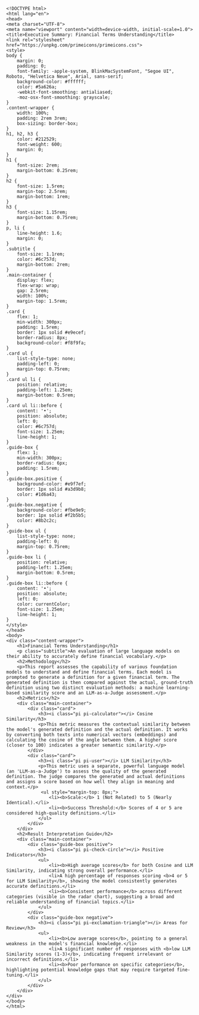 
    <!DOCTYPE html>
    <html lang="en">
    <head>
    <meta charset="UTF-8">
    <meta name="viewport" content="width=device-width, initial-scale=1.0">
    <title>Executive Summary: Financial Terms Understanding</title>
    <link rel="stylesheet" href="https://unpkg.com/primeicons/primeicons.css">
    <style>
    body {
        margin: 0;
        padding: 0;
        font-family: -apple-system, BlinkMacSystemFont, "Segoe UI", Roboto, "Helvetica Neue", Arial, sans-serif;
        background-color: #ffffff;
        color: #5a626a;
        -webkit-font-smoothing: antialiased;
        -moz-osx-font-smoothing: grayscale;
    }
    .content-wrapper {
        width: 100%;
        padding: 2rem 3rem;
        box-sizing: border-box;
    }
    h1, h2, h3 {
        color: #212529;
        font-weight: 600;
        margin: 0;
    }
    h1 {
        font-size: 2rem;
        margin-bottom: 0.25rem;
    }
    h2 {
        font-size: 1.5rem;
        margin-top: 2.5rem;
        margin-bottom: 1rem;
    }
    h3 {
        font-size: 1.15rem;
        margin-bottom: 0.75rem;
    }
    p, li {
        line-height: 1.6;
        margin: 0;
    }
    .subtitle {
        font-size: 1.1rem;
        color: #6c757d;
        margin-bottom: 2rem;
    }
    .main-container {
        display: flex;
        flex-wrap: wrap;
        gap: 2.5rem;
        width: 100%;
        margin-top: 1.5rem;
    }
    .card {
        flex: 1;
        min-width: 300px;
        padding: 1.5rem;
        border: 1px solid #e9ecef;
        border-radius: 8px;
        background-color: #f8f9fa;
    }
    .card ul {
        list-style-type: none;
        padding-left: 0;
        margin-top: 0.75rem;
    }
    .card ul li {
        position: relative;
        padding-left: 1.25em;
        margin-bottom: 0.5rem;
    }
    .card ul li::before {
        content: '•';
        position: absolute;
        left: 0;
        color: #6c757d;
        font-size: 1.25em;
        line-height: 1;
    }
    .guide-box {
        flex: 1;
        min-width: 300px;
        border-radius: 6px;
        padding: 1.5rem;
    }
    .guide-box.positive {
        background-color: #e9f7ef;
        border: 1px solid #a3d9b8;
        color: #1d6a43;
    }
    .guide-box.negative {
        background-color: #fbe9e9;
        border: 1px solid #f2b5b5;
        color: #8b2c2c;
    }
    .guide-box ul {
        list-style-type: none;
        padding-left: 0;
        margin-top: 0.75rem;
    }
    .guide-box li {
        position: relative;
        padding-left: 1.25em;
        margin-bottom: 0.5rem;
    }
    .guide-box li::before {
        content: '•';
        position: absolute;
        left: 0;
        color: currentColor;
        font-size: 1.25em;
        line-height: 1;
    }
    </style>
    </head>
    <body>
    <div class="content-wrapper">
        <h1>Financial Terms Understanding</h1>
        <p class="subtitle">An evaluation of large language models on their ability to accurately define financial vocabulary.</p>
        <h2>Methodology</h2>
        <p>This report assesses the capability of various foundation models to understand and define financial terms. Each model is prompted to generate a definition for a given financial term. The generated definition is then compared against the actual, ground-truth definition using two distinct evaluation methods: a machine learning-based similarity score and an LLM-as-a-Judge assessment.</p>
        <h2>Metrics</h2>
        <div class="main-container">
            <div class="card">
                <h3><i class="pi pi-calculator"></i> Cosine Similarity</h3>
                <p>This metric measures the contextual similarity between the model's generated definition and the actual definition. It works by converting both texts into numerical vectors (embeddings) and calculating the cosine of the angle between them. A higher score (closer to 100) indicates a greater semantic similarity.</p>
            </div>
            <div class="card">
                <h3><i class="pi pi-user"></i> LLM Similarity</h3>
                <p>This metric uses a separate, powerful language model (an 'LLM-as-a-Judge') to assess the quality of the generated definition. The judge compares the generated and actual definitions and assigns a score based on how well they align in meaning and context.</p>
                 <ul style="margin-top: 8px;">
                    <li><b>Scale:</b> 1 (Not Related) to 5 (Nearly Identical).</li>
                    <li><b>Success Threshold:</b> Scores of 4 or 5 are considered high-quality definitions.</li>
                </ul>
            </div>
        </div>
        <h2>Result Interpretation Guide</h2>
        <div class="main-container">
            <div class="guide-box positive">
                <h3><i class="pi pi-check-circle"></i> Positive Indicators</h3>
                <ul>
                    <li><b>High average scores</b> for both Cosine and LLM Similarity, indicating strong overall performance.</li>
                    <li>A high percentage of responses scoring <b>4 or 5 for LLM Similarity</b>, showing the model consistently generates accurate definitions.</li>
                    <li><b>Consistent performance</b> across different categories (visible in the radar chart), suggesting a broad and reliable understanding of financial topics.</li>
                </ul>
            </div>
            <div class="guide-box negative">
                <h3><i class="pi pi-exclamation-triangle"></i> Areas for Review</h3>
                <ul>
                    <li><b>Low average scores</b>, pointing to a general weakness in the model's financial knowledge.</li>
                    <li>A significant number of responses with <b>low LLM Similarity scores (1-3)</b>, indicating frequent irrelevant or incorrect definitions.</li>
                    <li><b>Poor performance on specific categories</b>, highlighting potential knowledge gaps that may require targeted fine-tuning.</li>
                </ul>
            </div>
        </div>
    </div>
    </body>
    </html>
    